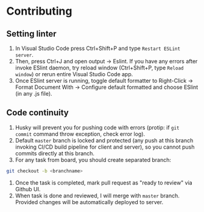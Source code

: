 # Contributing

## Setting linter
1. In Visual Studio Code press Ctrl+Shift+P and type `Restart ESLint server`.
2. Then, press Ctrl+J and open output -> Eslint. If you have any errors after invoke ESlint daemon, try reload window
   (Ctrl+Shift+P, type `Reload window`) or rerun entire Visual Studio Code app.
3. Once ESlint server is running, toggle default formatter to Right-Click -> Format Document With -> Configure default
   formatted and choose ESlint (in any .js file).

## Code continuity

1. Husky will prevent you for pushing code with errors (protip: if `git commit` command throw exception, check error
   log).
2. Default `master` branch is locked and protected (any push at this branch invoking CI/CD build pipeline for client and
   server), so you cannot push commits directly at this branch.
3. For any task from board, you should create separated branch:
```bash
git checkout -b <branchname>
```
1. Once the task is completed, mark pull request as "ready to review" via Github UI.
2. When task is done and reviewed, I will merge with `master` branch. Provided changes will be automatically deployed to
   server.
